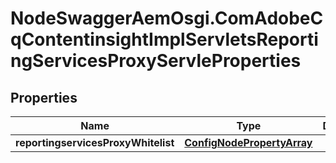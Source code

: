 # NodeSwaggerAemOsgi.ComAdobeCqContentinsightImplServletsReportingServicesProxyServleProperties

## Properties

Name | Type | Description | Notes
------------ | ------------- | ------------- | -------------
**reportingservicesProxyWhitelist** | [**ConfigNodePropertyArray**](ConfigNodePropertyArray.md) |  | [optional] 


